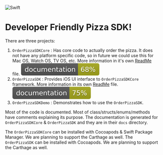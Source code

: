 ![Swift](https://img.shields.io/badge/swift-4.2-brightgreen.svg)

# Developer Friendly Pizza SDK!

There are three projects:
1. `OrderPizzaSDKCore` : Has core code to actually order the pizza. It does not have any platform specific code, so in future we could use this for Mac OS, Watch OS, TV OS, etc. More information in it's own [ReadMe](./OrderPizzaSDKCore/README.md) file.  ![Documentation](./OrderPizzaSDKCore/docs/badge.svg)
 2. `OrderPizzaSDK` : Provides iOS UI interface to `OrderPizzaSDKCore` framework.   More information in its own  [ReadMe](./OrderPizzaSDK/README.md) file. ![Documentation](./OrderPizzaSDK/docs/badge.svg)
 3. `OrderPizzaSDKDemo` : Demonstrates how to use the `OrderPizzaSDK`.  

Most of the code is documented. Most of class/structs/enums/methods have comments explaining its purpose. The documentation is generated for `OrderPizzaSDKCore` & `OrderPizzaSDK` and they are in their `docs` directory.

The `OrderPizzaSDKCore` can be installed with Cocoapods & Swift Package Manager. We are planning to support the Carthage as well. The `OrderPizzaSDK` can be installed with Cocoapods. We are planning to support the Carthage as well.
